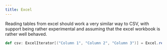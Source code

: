 ```yaml
---
title: Excel
---
```


Reading tables from excel should work a very similar way to CSV, with support being rather experimental and assuming that the excel workbook is rather well behaved.


```scala sc:no-compile
def csv: ExcelIterator[("Column 1", "Column 2", "Column 3")] = Excel.resource("SimpleTable.xlsx", "Sheet1")
```